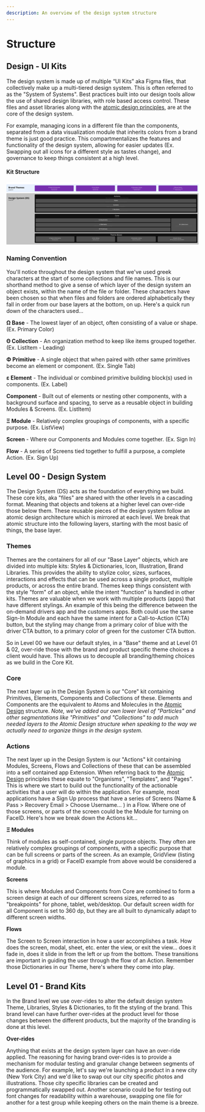 ```yaml
---
description: An overview of the design system structure
---
```


# Structure

## Design - UI Kits

The design system is made up of multiple “UI Kits” aka Figma files, that collectively make up a multi-tiered design system. This is often referred to as the "System of Systems". Best practices built into our design tools allow the use of shared design libraries, with role based access control. These files and asset libraries along with the [atomic design principles](https://bradfrost.com/blog/post/atomic-web-design/), are at the core of the design system.

For example, managing icons in a different file than the components, separated from a data visualization module that inherits colors from a brand theme is just good practice. This compartmentalizes the features and functionality of the design system, allowing for easier updates (Ex. Swapping out all icons for a different style as tastes change), and governance to keep things consistent at a high level.

#### Kit Structure

![The graphic above is covered in greater detail below](.gitbook/assets/DS-structure.png)

### Naming Convention

You'll notice throughout the design system that we've used greek characters at the start of some collections and file names.  This is our shorthand method to give a sense of which layer of the design system an object exists, within the name of the file or folder.  These characters have been chosen so that when files and folders are ordered alphabetically they fall in order from our base layers at the bottom, on up. Here's a quick run down of the characters used...

**Ω Base** - The lowest layer of an object, often consisting of a value or shape. (Ex. Primary Color)

**Θ Collection** - An organization method to keep like items grouped together. (Ex. ListItem - Leading)

**Φ Primitive** - A single object that when paired with other same primitives become an element or component. (Ex. Single Tab)

**ε Element** - The individual or combined primitive building block(s) used in components. (Ex. Label)

**Component** - Built out of elements or nesting other components, with a background surface and spacing, to serve as a reusable object in building Modules & Screens. (Ex. ListItem)

**Ξ Module** - Relatively complex groupings of components, with a specific purpose. (Ex. ListView)

**Screen** - Where our Components and Modules come together. (Ex. Sign In)

**Flow** - A series of Screens tied together to fulfill a purpose, a complete Action. (Ex. Sign Up)

## Level 00 - Design System

The Design System (DS) acts as the foundation of everything we build. These core kits, aka "files" are shared with the other levels in a cascading format. Meaning that objects and tokens at a higher level can over-ride those below them. These reusable pieces of the design system follow an atomic design architecture which is mirrored at each level. We break that atomic structure into the following layers, starting with the most basic of things, the base layer.



### Themes

Themes are the containers for all of our "Base Layer" objects, which are divided into multiple kits: Styles & Dictionaries, Icon, Illustration, Brand Libraries. This provides the ability to stylize color, sizes, surfaces, interactions and effects that can be used across a single product, multiple products, or across the entire brand. Themes keep things consistent with the style "form" of an object, while the intent "function" is handled in other kits. Themes are valuable when we work with multiple products (apps) that have different stylings. An example of this being the difference between the on-demand drivers app and the customers apps. Both could use the same Sign-In Module and each have the same intent for a Call-to-Action (CTA) button, but the styling may change from a primary color of blue with the driver CTA button, to a primary color of green for the customer CTA button.

So in Level 00 we have our default styles, in a "Base" theme and at Level 01 & 02, over-ride those with the brand and product specific theme choices a client would have. This allows us to decouple all branding/theming choices as we build in the Core Kit.

### Core

The next layer up in the Design System is our "Core" kit containing Primitives, Elements, Components and Collections of these. Elements and Components are the equivalent to Atoms and Molecules in the [Atomic Design](https://bradfrost.com/blog/post/atomic-web-design/) structure. _Note, we've added our own lower level of "Particles" and other segmentations like "Primitives" and "Collections" to add much needed layers to the Atomic Design structure when speaking to the way we actually need to organize things in the design system._

### Actions

The next layer up in the Design System is our "Actions" kit containing Modules, Screens, Flows and Collections of these that can be assembled into a self contained app Extension. When referring back to the [Atomic Design](https://bradfrost.com/blog/post/atomic-web-design/) principles these equate to "Organisms", "Templates", and "Pages". This is where we start to build out the functionality of the actionable activities that a user will do within the application. For example, most applications have a Sign Up process that have a series of Screens (Name & Pass > Recovery Email > Choose Username... ) in a Flow. Where one of those screens, or parts of the screen could be the Module for turning on FaceID.  Here's how we break down the Actions kit...

**Ξ Modules**

Think of modules as self-contained, single purpose objects. They often are relatively complex groupings of components, with a specific purpose that can be full screens or parts of the screen. As an example, GridView (listing of graphics in a grid) or FaceID example from above would be considered a module.

**Screens**

This is where Modules and Components from Core are combined to form a screen design at each of our different screens sizes, referred to as "breakpoints" for phone, tablet, web/desktop. Our default screen width for all Component is set to 360 dp, but they are all built to dynamically adapt to different screen widths.

**Flows**

The Screen to Screen interaction in how a user accomplishes a task. How does the screen, modal, sheet, etc. enter the view, or exit the view... does it fade in, does it slide in from the left or up from the bottom. These transitions are important in guiding the user through the flow of an Action. Remember those Dictionaries in our Theme, here's where they come into play.

## Level 01 - Brand Kits

In the Brand level we use over-rides to alter the default design system Theme, Libraries, Styles & Dictionaries, to fit the styling of the brand. This brand level can have further over-rides at the product level for those changes between the different products, but the majority of the branding is done at this level.

**Over-rides**

Anything that exists at the design system layer can have an over-ride applied. The reasoning for having brand over-rides is to provide a mechanism for modular testing and granular change between segments of the audience. For example, let's say we're launching a product in a new city (New York City) and we'd like to swap out our city specific photos and illustrations. Those city specific libraries can be created and programmatically swapped out. Another scenario could be for testing out font changes for readability within a warehouse, swapping one file for another for a test group while keeping others on the main theme is a breeze.

